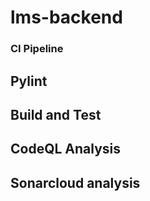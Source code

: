 # lms-backend

### CI Pipeline

## Pylint

## Build and Test

## CodeQL Analysis

## Sonarcloud analysis
